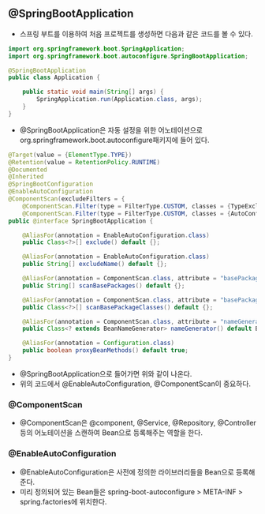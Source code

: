 ## @SpringBootApplication

* 스프링 부트를 이용하여 처음 프로젝트를 생성하면 다음과 같은 코드를 볼 수 있다.

``` java
import org.springframework.boot.SpringApplication;
import org.springframework.boot.autoconfigure.SpringBootApplication;

@SpringBootApplication
public class Application {

    public static void main(String[] args) {
        SpringApplication.run(Application.class, args);
    }
}
```

* @SpringBootApplication은 자동 설정을 위한 어노테이션으로 org.springframework.boot.autoconfigure패키지에 들어 있다.


``` java
@Target(value = {ElementType.TYPE})
@Retention(value = RetentionPolicy.RUNTIME)
@Documented
@Inherited
@SpringBootConfiguration
@EnableAutoConfiguration
@ComponentScan(excludeFilters = {
    @ComponentScan.Filter(type = FilterType.CUSTOM, classes = {TypeExcludeFilter.class}),
    @ComponentScan.Filter(type = FilterType.CUSTOM, classes = {AutoConfigurationExcludeFilter.class})})
public @interface SpringBootApplication {

    @AliasFor(annotation = EnableAutoConfiguration.class)
    public Class<?>[] exclude() default {};

    @AliasFor(annotation = EnableAutoConfiguration.class)
    public String[] excludeName() default {};

    @AliasFor(annotation = ComponentScan.class, attribute = "basePackages")
    public String[] scanBasePackages() default {};

    @AliasFor(annotation = ComponentScan.class, attribute = "basePackageClasses")
    public Class<?>[] scanBasePackageClasses() default {};

    @AliasFor(annotation = ComponentScan.class, attribute = "nameGenerator")
    public Class<? extends BeanNameGenerator> nameGenerator() default BeanNameGenerator.class;

    @AliasFor(annotation = Configuration.class)
    public boolean proxyBeanMethods() default true;
}
```
* @SpringBootApplication으로 들어가면 위와 같이 나온다.
* 위의 코드에서 @EnableAutoConfiguration, @ComponentScan이 중요하다.

### @ComponentScan
* @ComponentScan은 @component, @Service, @Repository, @Controller등의 어노테이션을 스캔하여 Bean으로 등록해주는 역할을 한다.

### @EnableAutoConfiguration
* @EnableAutoConfiguration은 사전에 정의한 라이브러리들을 Bean으로 등록해 준다.
* 미리 정의되어 있는 Bean들은 spring-boot-autoconfigure > META-INF > spring.factories에 위치한다.
